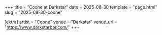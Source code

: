 +++
title = "Coone at Darkstar"
date = 2025-08-30
template = "page.html"
slug = "2025-08-30-coone"

[extra]
artist = "Coone"
venue = "Darkstar"
venue_url = "https://www.darkstarbar.com/"
+++
